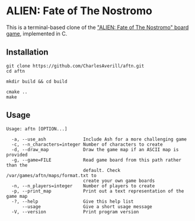 # ALIEN: Fate of The Nostromo

This is a terminal-based clone of the ["ALIEN: Fate of The Nostromo" board game](https://boardgamegeek.com/boardgame/332321/alien-fate-nostromo), implemented in C.

## Installation
```
git clone https://github.com/CharlesAverill/aftn.git
cd aftn

mkdir build && cd build

cmake ..
make
```

## Usage
```
Usage: aftn [OPTION...]

  -a, --use_ash              Include Ash for a more challenging game
  -c, --n_characters=integer Number of characters to create
  -d, --draw_map             Draw the game map if an ASCII map is provided
  -g, --game=FILE            Read game board from this path rather than the
                             default. Check /var/games/aftn/maps/format.txt to
                             create your own game boards
  -n, --n_players=integer    Number of players to create
  -p, --print_map            Print out a text representation of the game map
  -?, --help                 Give this help list
      --usage                Give a short usage message
  -V, --version              Print program version
```
